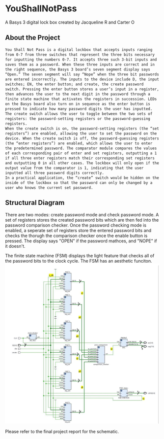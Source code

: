 # YouShallNotPass
A Basys 3 digital lock box created by Jacqueline R and Carter O

## About the Project
	You Shall Not Pass is a digital lockbox that accepts inputs ranging from 0-7 from three switches that represent the three bits necessary for inputting the numbers 0-7. It accepts three such 3-bit inputs and saves them as a password. When these three inputs are correct and in the right sequence, the Basys 3 board’s seven segment display says “Open.” The seven segment will say “Nope” when the three bit passwords are entered incorrectly. The inputs to the device include D, the input switches; EN, the enter button; and create, the create password switch. Pressing the enter button stores a user’s input in a register, then advances the user to the next digit in the password through a finite state machine that activates the registers in succession. LEDs on the Basys board also turn on in sequence as the enter button is pressed to indicate how many password digits the user has inputted. The create switch allows the user to toggle between the two sets of registers: the password-setting registers or the password-guessing registers.
	When the create switch is on, the password-setting registers (the “set registers”) are enabled, allowing the user to set the password on the device. When the create switch is off, the password-guessing registers (the “enter registers”) are enabled, which allows the user to enter the predetermined password. The comparator module compares the values of each corresponding pair of enter and set registers, outputting a 1 if all three enter registers match their corresponding set registers and outputting 0 in all other cases. The lockbox will only open if the output value from the comparator is 1, indicating that the user inputted all three password digits correctly.
	In a practical application, the “create” switch would be hidden on the inside of the lockbox so that the password can only be changed by a user who knows the current set password.

## Structural Diagram
There are two modes: create password mode and check password mode. A set of registers stores the created password bits which are then fed into the password comparison checker. Once the password checking mode is enabled, a seperate set of registers store the entered password bits and checks the thorugh the comparison checker once the enable button is pressed. The display says "OPEN" if the password mathces, and "NOPE" if it doesn't. 

The finite state machine (FSM) displays the light feature that checks all of the password bits to the clock cycle. The FSM has an aesthetic funciton.
![alt text](https://github.com/jradding10/YouShallNotPass/blob/main/diagrams/structural_ysnp.JPG)

Please refer to the final project report for the schematic.
